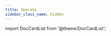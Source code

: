 ```yaml
---
title: Operate
sidebar_class_name: hidden
---
```


import DocCardList from '@theme/DocCardList';

<DocCardList />